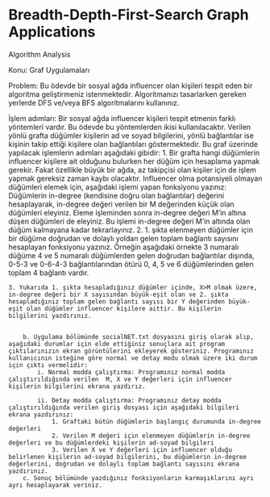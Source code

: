 # Breadth-Depth-First-Search  Graph Applications
Algorithm Analysis



Konu: Graf Uygulamaları

Problem: Bu ödevde bir sosyal ağda influencer olan kişileri tespit eden bir algoritma geliştirmeniz istenmektedir. Algoritmanızı tasarlarken gereken yerlerde DFS ve/veya BFS algoritmalarını kullanınız.

İşlem adımları: Bir sosyal ağda influencer kişileri tespit etmenin farklı yöntemleri vardır. Bu ödevde bu yöntemlerden ikisi kullanılacaktır. Verilen yönlü grafta düğümler kişilerin ad ve soyad bilgilerini, yönlü bağlantılar ise kişinin takip ettiği kişilere olan bağlantıları göstermektedir. Bu graf üzerinde yapılacak işlemlerin adımları aşağıdaki gibidir: 
    1. Bir grafta hangi düğümlerin influencer kişilere ait olduğunu bulurken her düğüm için hesaplama yapmak gerekir. Fakat özellikle büyük bir ağda, az takipçisi olan kişiler için de işlem yapmak gereksiz zaman kaybı olacaktır. Influencer olma potansiyeli olmayan düğümleri elemek için, aşağıdaki işlemi yapan fonksiyonu yazınız: 
Düğümlerin in-degree (kendisine doğru olan bağlantılar) değerini hesaplayarak, in-degree değeri verilen bir M değerinden küçük olan düğümleri eleyiniz. Eleme işleminden sonra in-degree değeri M’in altına düşen düğümleri de eleyiniz. Bu işlemi in-degree değeri M’in altında olan düğüm kalmayana kadar tekrarlayınız.
    2.  1. şıkta elenmeyen düğümler için bir düğüme doğrudan ve dolaylı yoldan gelen toplam bağlantı sayısını hesaplayan fonksiyonu yazınız. Örneğin aşağıdaki örnekte 3 numaralı düğüme 4 ve 5 numaralı düğümlerden gelen doğrudan bağlantılar dışında, 0-5-3 ve 0-6-4-3 bağlantılarından ötürü 0, 4, 5 ve 6 düğümlerinden gelen toplam 4 bağlantı vardır. 

    3. Yukarıda 1. şıkta hesapladığınız düğümler içinde, X>M olmak üzere, in-degree değeri bir X sayısından büyük-eşit olan ve 2. şıkta hesapladığınız toplam gelen bağlantı sayısı bir Y değerinden büyük-eşit olan düğümler influencer kişilere aittir. Bu kişilerin bilgilerini yazdırınız. 


        b. Uygulama bölümünde socialNET.txt dosyasını giriş olarak alıp, aşağıdaki durumlar için elde ettiğiniz sonuçlara ait program çıktılarınızın ekran görüntülerini ekleyerek gösteriniz. Programınız kullanıcının isteğine göre normal ve detay modu olmak üzere iki durum için çıktı vermelidir:
            i. Normal modda çalıştırma: Programınız normal modda çalıştırıldığında verilen  M, X ve Y değerleri için influencer kişilerin bilgilerini ekrana yazdırız.  

            ii. Detay modda çalıştırma: Programınız detay modda çalıştırıldığında verilen giriş dosyası için aşağıdaki bilgileri ekrana yazdırınız: 
                1. Graftaki bütün düğümlerin başlangıç durumunda in-degree değerleri
                2. Verilen M değeri için elenmeyen düğümlerin in-degree değerleri ve bu düğümlerdeki kişilerin ad-soyad bilgileri 
                3. Verilen X ve Y değerleri için influencer olduğu belirlenen kişilerin ad-soyad bilgilerini, bu düğümlerin in-degree değerlerini, doğrudan ve dolaylı toplam bağlantı sayısını ekrana yazdırınız.
        c. Sonuç bölümünde yazdığınız fonksiyonların karmaşıklarını ayrı ayrı hesaplayarak veriniz. 

